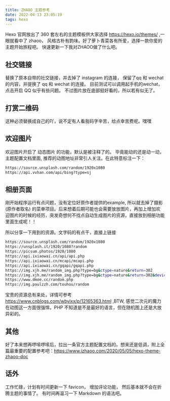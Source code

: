 ```yaml
---
title: ZHAOO 主题参考
date: 2022-04-13 23:05:19
tags: hexo
---
```

Hexo 官网放出了 360 套左右的主题模板供大家选择 https://hexo.io/themes/ ,一眼就看中了 zhaoo， 风格古朴有韵味。好了萝卜青菜各有所爱，选择一款你爱的主题开始旅程吧。 快速更新一下我对ZHAOO做了什么吧。

## 社交链接
替换了原本自带的社交链接，并去掉了 instagram 的连接， 保留了qq 和 wechat 的内容，并提换了 qq 和 wechat 的连接。 目前测试可以调用起手机的wechat， 点击开启 QQ 似乎有些问题。 不过图片放在底部挺好看的，所以若有似无了。

## 打赏二维码
这种必须替换成自己的吖，说不定有人看我码字辛苦，给点幸苦费呢。嘿嘿

## 欢迎图片
欢迎图片开启了 动态图片 的功能，默认是被注释了的。 毕竟能动的还是动一动，主题配置文档里面, 推荐的动图地址非常引人关注。在此特意标注一下：
```sh
https://source.unsplash.com/random/1920x1080
https://api.vvhan.com/api/bing?type=sj
```

## 相册页面
刚开始程序运行有点问题，没有定位好原作者提供的example, 所以就去掉了摄影(原作者取名) 的菜单项目。后来想着后期可能也会需要放放图片，再加上增加欢迎图片的时候的经历，突发奇想何不找点自动生成图片的资源，直接放到相册功能里面生成呢！！

所以分享一下用到的资源。文字码的有点干，直接上链接
```sh
https://source.unsplash.com/random/1920x1080
https://unsplash.it/1920/1080?random
https://picsum.photos/1920/1080
https://api.ixiaowai.cn/api/api.php
https://api.ixiaowai.cn/mcapi/mcapi.php
https://api.ixiaowai.cn/gqapi/gqapi.php
https://img.xjh.me/random_img.php?type=bg&ctype=nature&return=302
https://img.xjh.me/random_img.php?type=bg&ctype=nature&return=302&device=mobile
https://www.dmoe.cc/random.php
https://img.paulzzh.com/touhou/random
```
宝贵的资源总有来处，详情可参考 https://www.cnblogs.com/wbyixx/p/12165363.html ,BTW, 感觉二次元的魔力在动图这一方面很强悍。PHP 不知道是不是最好的语言，但在随机图上还是大放异彩的。

## 其他
好了本来想再啰嗦啰嗦后，拉出一条官方主题配置文档的。想来还是低调，附上全篇最重要的配置参考吧：https://www.izhaoo.com/2020/05/05/hexo-theme-zhaoo-doc 

## 话外
工作忙碌，计划有时间更新一下 favicon， 增加评论功能， 然后基本就不会在折腾主题的事情了。 有时间再温习一下 Markdown 的语法吧。





